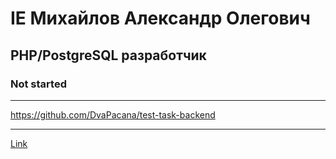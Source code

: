 # IE Михайлов Александр Олегович

## PHP/PostgreSQL разработчик

### Not started

---

https://github.com/DvaPacana/test-task-backend

---

[Link](https://hh.ru/vacancy/88120610)